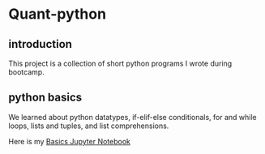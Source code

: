 # Quant-python

## introduction
This project is a collection of short python programs I wrote during bootcamp.

## python basics
We learned about python datatypes, if-elif-else conditionals, for and while loops, lists and tuples, and list comprehensions.

Here is my [Basics Jupyter Notebook](https://github.com/ccgu95/Quant-python/blob/master/python-basics-notebook-empty.ipynb)
